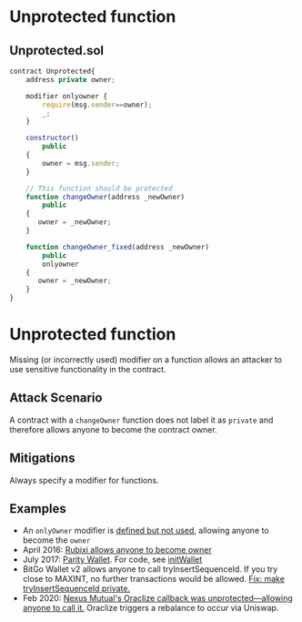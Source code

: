 # Unprotected function

## Unprotected.sol

```js
contract Unprotected{
    address private owner;

    modifier onlyowner {
        require(msg.sender==owner);
        _;
    }

    constructor()
        public 
    {
        owner = msg.sender;
    }

    // This function should be protected
    function changeOwner(address _newOwner) 
        public
    {
       owner = _newOwner;
    }

    function changeOwner_fixed(address _newOwner) 
        public 
        onlyowner
    {
       owner = _newOwner;
    }
}
```

# Unprotected function
Missing (or incorrectly used) modifier on a function allows an attacker to use sensitive functionality in the contract.

## Attack Scenario

A contract with a `changeOwner` function does not label it as `private` and therefore
allows anyone to become the contract owner.

## Mitigations

Always specify a modifier for functions.

## Examples
- An `onlyOwner` modifier is [defined but not used](#Unprotected.sol), allowing anyone to become the `owner`
- April 2016: [Rubixi allows anyone to become owner](https://etherscan.io/address/0xe82719202e5965Cf5D9B6673B7503a3b92DE20be#code)
- July 2017: [Parity Wallet](https://blog.zeppelin.solutions/on-the-parity-wallet-multisig-hack-405a8c12e8f7). For code, see [initWallet](WalletLibrary_source_code/WalletLibrary.sol)
- BitGo Wallet v2 allows anyone to call tryInsertSequenceId. If you try close to MAXINT, no further transactions would be allowed. [Fix: make tryInsertSequenceId private.](https://github.com/BitGo/eth-multisig-v2/commit/8042188f08c879e06f097ae55c140e0aa7baaff8#diff-b498cc6fd64f83803c260abd8de0a8f5)
- Feb 2020: [Nexus Mutual's Oraclize callback was unprotected—allowing anyone to call it.](https://medium.com/nexus-mutual/responsible-vulnerability-disclosure-ece3fe3bcefa) Oraclize triggers a rebalance to occur via Uniswap.